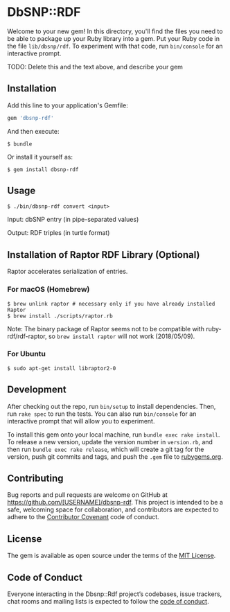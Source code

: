 # DbSNP::RDF

Welcome to your new gem! In this directory, you'll find the files you need to be able to package up your Ruby library into a gem. Put your Ruby code in the file `lib/dbsnp/rdf`. To experiment with that code, run `bin/console` for an interactive prompt.

TODO: Delete this and the text above, and describe your gem

## Installation

Add this line to your application's Gemfile:

```ruby
gem 'dbsnp-rdf'
```

And then execute:

    $ bundle

Or install it yourself as:

    $ gem install dbsnp-rdf

## Usage

    $ ./bin/dbsnp-rdf convert <input>
    
Input: dbSNP entry (in pipe-separated values)

Output: RDF triples (in turtle format)

## Installation of Raptor RDF Library (Optional)

Raptor accelerates serialization of entries.

### For macOS (Homebrew)

    $ brew unlink raptor # necessary only if you have already installed Raptor
    $ brew install ./scripts/raptor.rb

Note: The binary package of Raptor seems not to be compatible with ruby-rdf/rdf-raptor, so `brew install raptor` will not work (2018/05/09).

### For Ubuntu
    
    $ sudo apt-get install libraptor2-0

## Development

After checking out the repo, run `bin/setup` to install dependencies. Then, run `rake spec` to run the tests. You can also run `bin/console` for an interactive prompt that will allow you to experiment.

To install this gem onto your local machine, run `bundle exec rake install`. To release a new version, update the version number in `version.rb`, and then run `bundle exec rake release`, which will create a git tag for the version, push git commits and tags, and push the `.gem` file to [rubygems.org](https://rubygems.org).

## Contributing

Bug reports and pull requests are welcome on GitHub at https://github.com/[USERNAME]/dbsnp-rdf. This project is intended to be a safe, welcoming space for collaboration, and contributors are expected to adhere to the [Contributor Covenant](http://contributor-covenant.org) code of conduct.

## License

The gem is available as open source under the terms of the [MIT License](https://opensource.org/licenses/MIT).

## Code of Conduct

Everyone interacting in the Dbsnp::Rdf project’s codebases, issue trackers, chat rooms and mailing lists is expected to follow the [code of conduct](https://github.com/[USERNAME]/dbsnp-rdf/blob/master/CODE_OF_CONDUCT.md).
